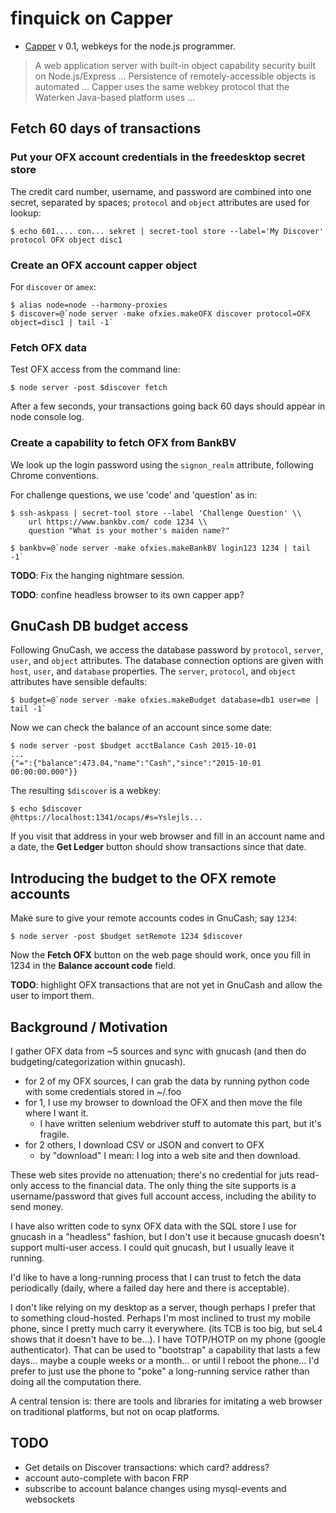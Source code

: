 # finquick on Capper

 - [Capper][] v 0.1, webkeys for the node.js programmer.

[Capper]: https://github.com/marcsAtSkyhunter/Capper

> A web application server with built-in object capability security
> built on Node.js/Express ...  Persistence of remotely-accessible
> objects is automated ...  Capper uses the same webkey protocol that
> the Waterken Java-based platform uses ...

## Fetch 60 days of transactions

### Put your OFX account credentials in the freedesktop secret store

The credit card number, username, and password are combined into one
secret, separated by spaces; `protocol` and `object` attributes are
used for lookup:

    $ echo 601.... con... sekret | secret-tool store --label='My Discover' protocol OFX object disc1

### Create an OFX account capper object

For `discover` or `amex`:

    $ alias node=node --harmony-proxies
    $ discover=@`node server -make ofxies.makeOFX discover protocol=OFX object=disc1 | tail -1`

### Fetch OFX data

Test OFX access from the command line:

    $ node server -post $discover fetch

After a few seconds, your transactions going back 60 days should
appear in node console log.

### Create a capability to fetch OFX from BankBV

We look up the login password using the `signon_realm` attribute,
following Chrome conventions.

For challenge questions, we use 'code' and 'question' as in:

    $ ssh-askpass | secret-tool store --label 'Challenge Question' \\
        url https://www.bankbv.com/ code 1234 \\
        question "What is your mother's maiden name?"

    $ bankbv=@`node server -make ofxies.makeBankBV login123 1234 | tail -1`

**TODO**: Fix the hanging nightmare session.

**TODO**: confine headless browser to its own capper app?


## GnuCash DB budget access

Following GnuCash, we access the database password by `protocol`,
`server`, `user`, and `object` attributes. The database connection
options are given with `host`, `user`, and `database` properties. The
`server`, `protocol`, and `object` attributes have sensible defaults:

    $ budget=@`node server -make ofxies.makeBudget database=db1 user=me | tail -1`

Now we can check the balance of an account since some date:

    $ node server -post $budget acctBalance Cash 2015-10-01
    ...
    {"=":{"balance":473.04,"name":"Cash","since":"2015-10-01 00:00:00.000"}}

The resulting `$discover` is a webkey:

    $ echo $discover
    @https://localhost:1341/ocaps/#s=Yslejls...

If you visit that address in your web browser and fill in an account
name and a date, the **Get Ledger** button should show transactions
since that date.

## Introducing the budget to the OFX remote accounts

Make sure to give your remote accounts codes in GnuCash; say `1234`:

    $ node server -post $budget setRemote 1234 $discover

Now the **Fetch OFX** button on the web page should work, once you
fill in 1234 in the **Balance account code** field.

**TODO**: highlight OFX transactions that are not yet in GnuCash and
  allow the user to import them.

## Background / Motivation

I gather OFX data from ~5 sources and sync with gnucash (and then do
budgeting/categorization within gnucash).

 - for 2 of my OFX sources, I can grab the data by running python code
   with some credentials stored in ~/.foo
 - for 1, I use my browser to download the OFX and then move the file
   where I want it.
   - I have written selenium webdriver stuff to
     automate this part, but it's fragile.
 - for 2 others, I download CSV or JSON and convert to OFX
   - by "download" I mean: I log into a web site and then download.

These web sites provide no attenuation; there's no credential for juts
read-only access to the financial data. The only thing the site
supports is a username/password that gives full account access,
including the ability to send money.

I have also written code to synx OFX data with the SQL store I use for
gnucash in a "headless" fashion, but I don't use it because gnucash
doesn't support multi-user access. I could quit gnucash, but I usually
leave it running.

I'd like to have a long-running process that I can trust to fetch the
data periodically (daily, where a failed day here and there is
acceptable).
 
I don't like relying on my desktop as a server, though perhaps I
prefer that to something cloud-hosted. Perhaps I'm most inclined to
trust my mobile phone, since I pretty much carry it everywhere. (its
TCB is too big, but seL4 shows that it doesn't have to be...). I have
TOTP/HOTP on my phone (google authenticator). That can be used to
"bootstrap" a capability that lasts a few days... maybe a couple weeks
or a month... or until I reboot the phone... I'd prefer to just use
the phone to "poke" a long-running service rather than doing all the
computation there.

A central tension is: there are tools and libraries for imitating a
web browser on traditional platforms, but not on ocap platforms.


## TODO

  - Get details on Discover transactions: which card? address?
  - account auto-complete with bacon FRP
  - subscribe to account balance changes using
    mysql-events and websockets
